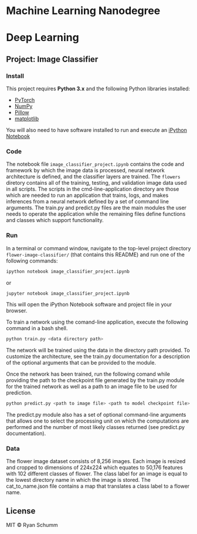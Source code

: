 # Machine Learning Nanodegree
# Deep Learning
## Project: Image Classifier

### Install

This project requires **Python 3.x** and the following Python libraries installed:

- [PyTorch](https://pytorch.org/)
- [NumPy](https://www.numpy.org/)
- [Pillow](https://pillow.readthedocs.io/en/stable/)
- [matplotlib](http://matplotlib.org/)

You will also need to have software installed to run and execute an [iPython Notebook](http://ipython.org/notebook.html)


### Code

The notebook file `image_classifier_project.ipynb` contains the code and framework by which the image data is processed, neural network architecture is defined, and the classifier layers are trained.  The `flowers` diretory contains all of the training, testing, and validation image data used in all scripts.  The scripts in the cmd-line-application directory are those which are needed to run an application that trains, logs, and makes inferences from a neural network defined by a set of command line arguments. The train.py and predict.py files are the main modules the user needs to operate the application while the remaining files define functions and classes which support functionality. 

### Run

In a terminal or command window, navigate to the top-level project directory `flower-image-classifier/` (that contains this README) and run one of the following commands:

```bash
ipython notebook image_classifier_project.ipynb
```  
or
```bash
jupyter notebook image_classifier_project.ipynb
```

This will open the iPython Notebook software and project file in your browser.

To train a network using the comand-line application, execute the following command in a bash shell.

```bash
python train.py <data directory path> 
```
The network will be trained using the data in the directory path provided.  To customize the architecture, see the train.py documentation for a description of the optional arguments that can be provided to the module.

Once the network has been trained, run the following comand while providing the path to the checkpoint file generated by the train.py module for the trained network as well as a path to an image file to be used for prediction. 
```bash
python predict.py <path to image file> <path to model checkpoint file> 
```
The predict.py module also has a set of optional command-line arguments that allows one to select the processing unit on which the computations are performed and the number of most likely classes returned (see predict.py documentation).


### Data

The flower image dataset consists of 8,256 images. Each image is resized and cropped to dimensions of 224x224 which equates to 50,176 features with 102 different classes of flower. The class label for an image is equal to the lowest directory name in which the image is stored. The cat_to_name.json file contains a map that translates a class label to a flower name. 

## License

MIT &copy; Ryan Schumm